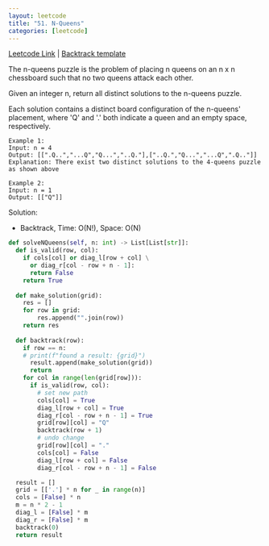 ```yaml
---
layout: leetcode
title: "51. N-Queens"
categories: [leetcode]
---
```


[Leetcode Link](https://leetcode.com/problems/n-queens)
| [Backtrack template](/template/backtrack)

The n-queens puzzle is the problem of placing n queens on an n x n chessboard such that no two queens attack each other.

Given an integer n, return all distinct solutions to the n-queens puzzle.

Each solution contains a distinct board configuration of the n-queens' placement, where 'Q' and '.' both indicate a queen and an empty space, respectively.

```
Example 1:
Input: n = 4
Output: [[".Q..","...Q","Q...","..Q."],["..Q.","Q...","...Q",".Q.."]]
Explanation: There exist two distinct solutions to the 4-queens puzzle as shown above

Example 2:
Input: n = 1
Output: [["Q"]]
```

Solution: 

* Backtrack, Time: O(N!), Space: O(N)

```python
def solveNQueens(self, n: int) -> List[List[str]]:
  def is_valid(row, col):
    if cols[col] or diag_l[row + col] \
      or diag_r[col - row + n - 1]: 
      return False
    return True
  
  def make_solution(grid):
    res = []
    for row in grid:
        res.append("".join(row))
    return res
  
  def backtrack(row):
    if row == n:
    # print(f"found a result: {grid}")
      result.append(make_solution(grid))
      return
    for col in range(len(grid[row])):
      if is_valid(row, col):
        # set new path
        cols[col] = True
        diag_l[row + col] = True
        diag_r[col - row + n - 1] = True
        grid[row][col] = "Q"
        backtrack(row + 1)
        # undo change
        grid[row][col] = "."
        cols[col] = False
        diag_l[row + col] = False
        diag_r[col - row + n - 1] = False

  result = []
  grid = [['.'] * n for _ in range(n)]
  cols = [False] * n
  m = n * 2 - 1
  diag_l = [False] * m
  diag_r = [False] * m
  backtrack(0)
  return result
```

